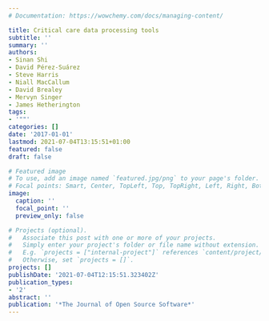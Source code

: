 ```yaml
---
# Documentation: https://wowchemy.com/docs/managing-content/

title: Critical care data processing tools
subtitle: ''
summary: ''
authors:
- Sinan Shi
- David Pérez-Suárez
- Steve Harris
- Niall MacCallum
- David Brealey
- Mervyn Singer
- James Hetherington
tags:
- '""'
categories: []
date: '2017-01-01'
lastmod: 2021-07-04T13:15:51+01:00
featured: false
draft: false

# Featured image
# To use, add an image named `featured.jpg/png` to your page's folder.
# Focal points: Smart, Center, TopLeft, Top, TopRight, Left, Right, BottomLeft, Bottom, BottomRight.
image:
  caption: ''
  focal_point: ''
  preview_only: false

# Projects (optional).
#   Associate this post with one or more of your projects.
#   Simply enter your project's folder or file name without extension.
#   E.g. `projects = ["internal-project"]` references `content/project/deep-learning/index.md`.
#   Otherwise, set `projects = []`.
projects: []
publishDate: '2021-07-04T12:15:51.323402Z'
publication_types:
- '2'
abstract: ''
publication: '*The Journal of Open Source Software*'
---
```

